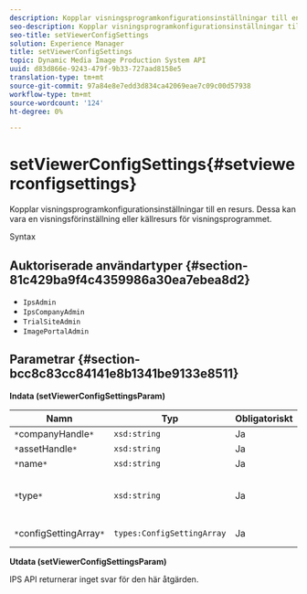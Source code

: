 ```yaml
---
description: Kopplar visningsprogramkonfigurationsinställningar till en resurs. Dessa kan vara en visningsförinställning eller källresurs för visningsprogrammet.
seo-description: Kopplar visningsprogramkonfigurationsinställningar till en resurs. Dessa kan vara en visningsförinställning eller källresurs för visningsprogrammet.
seo-title: setViewerConfigSettings
solution: Experience Manager
title: setViewerConfigSettings
topic: Dynamic Media Image Production System API
uuid: d83d866e-9243-479f-9b33-727aad8158e5
translation-type: tm+mt
source-git-commit: 97a84e8e7edd3d834ca42069eae7c09c00d57938
workflow-type: tm+mt
source-wordcount: '124'
ht-degree: 0%

---
```



# setViewerConfigSettings{#setviewerconfigsettings}

Kopplar visningsprogramkonfigurationsinställningar till en resurs. Dessa kan vara en visningsförinställning eller källresurs för visningsprogrammet.

Syntax

## Auktoriserade användartyper {#section-81c429ba9f4c4359986a30ea7ebea8d2}

* `IpsAdmin`
* `IpsCompanyAdmin`
* `TrialSiteAdmin`
* `ImagePortalAdmin`

## Parametrar {#section-bcc8c83cc84141e8b1341be9133e8511}

**Indata (setViewerConfigSettingsParam)**

| Namn | Typ | Obligatoriskt | Beskrivning |
|---|---|---|---|
| `*`companyHandle`*` | `xsd:string` | Ja | Handla till företaget. |
| `*`assetHandle`*` | `xsd:string` | Ja | Resurshandtag. |
| `*`name`*` | `xsd:string` | Ja | Resursnamn. |
| `*`type`*` | `xsd:string` | Ja | Den typ av resurs som du vill använda visningsprogramkonfigurationen på. |
| `*`configSettingArray`*` | `types:ConfigSettingArray` | Ja | Arrayen `ConfigSettings` som används för resursen. |

**Utdata (setViewerConfigSettingsParam)**

IPS API returnerar inget svar för den här åtgärden.
